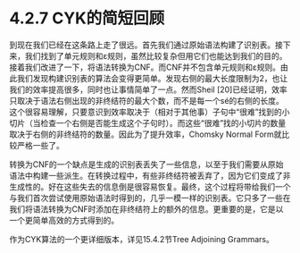 # 4.2.7 CYK的简短回顾

到现在我们已经在这条路上走了很远。首先我们通过原始语法构建了识别表。接下来，我们找到了单元规则和ε规则，虽然比较复杂但用它们也能达到我们的目的。接着我们改进了一下，将语法转换为CNF。而CNF并不包含单元规则和ε规则。由此我们发现构建识别表的算法会变得更简单。发现右侧的最大长度限制为2，也让我们的效率提高很多，同时也让事情简单了一点。然而Sheil [20]已经证明，效率只取决于语法右侧出现的非终结符的最大个数，而不是每一个sé的右侧的长度。这个很容易理解，只要意识到效率取决于（相对于其他事）子句中“很难”找到的小切片（当检查一个右侧是否能生成这个子句时）。而这些“很难”找的小切片的数量取决于右侧的非终结符的数量。因此为了提升效率，Chomsky Normal Form就比较严格一些了。

转换为CNF的一个缺点是生成的识别表丢失了一些信息，以至于我们需要从原始语法中构建一些派生。在转换过程中，有些非终结符被丢弃了，因为它们变成了非生成性的。好在这些失去的信息倒是很容易恢复。最终，这个过程将带给我们一个与我们首次尝试使用原始语法时得到的，几乎一模一样的识别表。它只多了一些在我们将语法转换为CNF时添加在非终结符上的额外的信息。更重要的是，它是以一个更简单高效的方式得到的。

作为CYK算法的一个更详细版本，详见15.4.2节Tree Adjoining Grammars。
